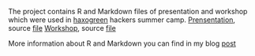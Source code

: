 The project contains R and Markdown files of presentation and workshop which were used in [haxogreen][hack] hackers summer camp.
    [Prensentation][pres], source [file][src_pres]
    [Workshop][work], source [file][src_work]

More information about R and Markdown you can find in my blog [post][post]

[hack]: http://www.haxogreen.lu
[pres]: http://dl.dropbox.com/u/6360678/presentation.html
[work]: http://dl.dropbox.com/u/6360678/workshop.html
[src_pres]: https://github.com/kafka399/haxogreen.lu/blob/master/presentation.Rmd
[src_work]: https://github.com/kafka399/haxogreen.lu/blob/master/workshop.Rmd
[post]: http://www.investuotojas.eu/2012/08/01/building-a-presentation-report-or-paper-in-r/

